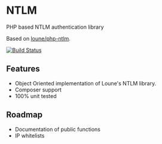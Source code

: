 # NTLM
PHP based NTLM authentication library

Based on [loune/php-ntlm](https://github.com/loune/php-ntlm).

[![Build Status](https://travis-ci.org/interexperts/NTLM.svg)](https://travis-ci.org/interexperts/NTLM)

## Features
- Object Oriented implementation of Loune's NTLM library.
- Composer support
- 100% unit tested

## Roadmap
- Documentation of public functions
- IP whitelists
